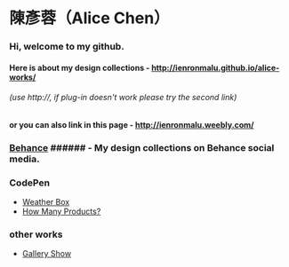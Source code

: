 <!--# alice-works-->
# 陳彥蓉（Alice Chen）

### Hi, welcome to my github.  

#### Here is about my design collections - http://ienronmalu.github.io/alice-works/  
######	(use http://, if plug-in doesn't work please try the second link)  

#### or you can also link in this page - http://ienronmalu.weebly.com/  
  
<!--### Resume
cooming soon.-->

### [Behance](https://www.behance.net/ienronmalu0fe1)  ###### - My design collections on Behance social media.  


### CodePen  
* [Weather Box](https://codepen.io/ienronmalu/pen/rwvQKx/) 
* [How Many Products?](https://codepen.io/ienronmalu/pen/NvPmQz/)


### other works  
* [Gallery Show](https://ienronmalu.github.io/alice-works/others/galleryshow/)  
  

